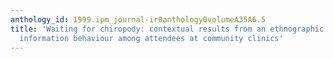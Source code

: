 ```yaml
---
anthology_id: 1999.ipm_journal-ir0anthology0volumeA35A6.5
title: 'Waiting for chiropody: contextual results from an ethnographic study of the
  information behaviour among attendees at community clinics'
---
```


